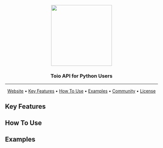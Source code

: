 <div align="center">

<img src="https://user-images.githubusercontent.com/60799014/115414156-c4ded580-a230-11eb-899c-874fdd7702be.png" width="200px">


### Toio API for Python Users

---

<p align="center">
  <a href="https://toio.io/">Website</a> •
  <a href="#key-features">Key Features</a> •
  <a href="#how-to-use">How To Use</a> •
  <a href="#examples">Examples</a> •
  <a href="#https://toio-club.slack.com/ssb/redirect/">Community</a> •
  <a href="https://github.com/Yoshi-0921/toio_API/blob/main/LICENSE">License</a>
</p>
</div>

## Key Features

## How To Use

## Examples
